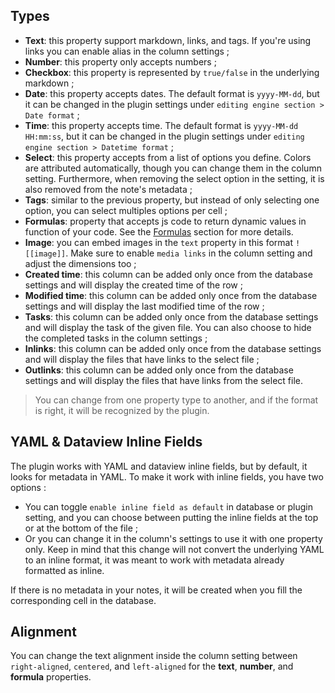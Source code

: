 ## Types

- **Text**: this property support markdown, links, and tags. If you're using links you can enable alias in the column settings ;
- **Number**: this property only accepts numbers ;
- **Checkbox**: this property is represented by `true/false` in the underlying markdown ;
- **Date**: this property accepts dates. The default format is `yyyy-MM-dd`, but it can be changed in the plugin settings under `editing engine section > Date format` ;
- **Time**: this property accepts time. The default format is `yyyy-MM-dd HH:mm:ss`, but it can be changed in the plugin settings under `editing engine section > Datetime format` ;
- **Select**: this property accepts from a list of options you define. Colors are attributed automatically, though you can change them in the column setting. Furthermore, when removing the select option in the setting, it is also removed from the note's metadata ;
- **Tags**: similar to the previous property, but instead of only selecting one option, you can select multiples options per cell ;
- **Formulas**: property that accepts js code to return dynamic values in function of your code. See the [Formulas](/obsidian-db-folder/features/Formulas/) section for more details.
- **Image**: you can embed images in the `text` property in this format `![[image]]`. Make sure to enable `media links` in the column setting and adjust the dimensions too ;
- **Created time**: this column can be added only once from the database settings and will display the created time of the row ;
- **Modified time**: this column can be added only once from the database settings and will display the last modified time of the row ;
- **Tasks**: this column can be added only once from the database settings and will display the task of the given file. You can also choose to hide the completed tasks in the column settings ;
- **Inlinks**: this column can be added only once from the database settings and will display the files that have links to the select file ;
- **Outlinks**: this column can be added only once from the database settings and will display the files that have links from the select file.
> You can change from one property type to another, and if the format is right, it will be recognized by the plugin.

## YAML & Dataview Inline Fields

The plugin works with YAML and dataview inline fields, but by default, it looks for metadata in YAML. To make it work with inline fields, you have two options :

- You can toggle `enable inline field as default` in database or plugin setting, and you can choose between putting the inline fields at the top or at the bottom of the file ;
- Or you can change it in the column's settings to use it with one property only. Keep in mind that this change will not convert the underlying YAML to an inline format, it was meant to work with metadata already formatted as inline.

If there is no metadata in your notes, it will be created when you fill the corresponding cell in the database. 

## Alignment

You can change the text alignment inside the column setting between `right-aligned`, `centered`, and `left-aligned` for the **text**, **number**, and **formula** properties.